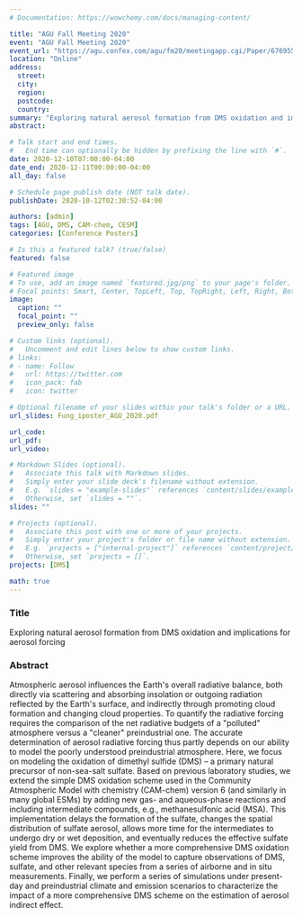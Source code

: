 ```yaml
---
# Documentation: https://wowchemy.com/docs/managing-content/

title: "AGU Fall Meeting 2020"
event: "AGU Fall Meeting 2020"
event_url: "https://agu.confex.com/agu/fm20/meetingapp.cgi/Paper/676955"
location: "Online"
address:
  street:
  city:
  region:
  postcode:
  country:
summary: "Exploring natural aerosol formation from DMS oxidation and implications for aerosol forcing"
abstract:

# Talk start and end times.
#   End time can optionally be hidden by prefixing the line with `#`.
date: 2020-12-10T07:00:00-04:00
date_end: 2020-12-11T00:00:00-04:00
all_day: false

# Schedule page publish date (NOT talk date).
publishDate: 2020-10-12T02:30:52-04:00

authors: [admin]
tags: [AGU, DMS, CAM-chem, CESM]
categories: [Conference Posters]

# Is this a featured talk? (true/false)
featured: false

# Featured image
# To use, add an image named `featured.jpg/png` to your page's folder.
# Focal points: Smart, Center, TopLeft, Top, TopRight, Left, Right, BottomLeft, Bottom, BottomRight.
image:
  caption: ""
  focal_point: ""
  preview_only: false

# Custom links (optional).
#   Uncomment and edit lines below to show custom links.
# links:
# - name: Follow
#   url: https://twitter.com
#   icon_pack: fab
#   icon: twitter

# Optional filename of your slides within your talk's folder or a URL.
url_slides: Fung_iposter_AGU_2020.pdf

url_code:
url_pdf:
url_video:

# Markdown Slides (optional).
#   Associate this talk with Markdown slides.
#   Simply enter your slide deck's filename without extension.
#   E.g. `slides = "example-slides"` references `content/slides/example-slides.md`.
#   Otherwise, set `slides = ""`.
slides: ""

# Projects (optional).
#   Associate this post with one or more of your projects.
#   Simply enter your project's folder or file name without extension.
#   E.g. `projects = ["internal-project"]` references `content/project/deep-learning/index.md`.
#   Otherwise, set `projects = []`.
projects: [DMS]

math: true
---
```


### Title

Exploring natural aerosol formation from DMS oxidation and implications for aerosol forcing

### Abstract

Atmospheric aerosol influences the Earth's overall radiative balance, both directly via scattering and absorbing insolation or outgoing radiation reflected by the Earth's surface, and indirectly through promoting cloud formation and changing cloud properties. To quantify the radiative forcing requires the comparison of the net radiative budgets of a \"polluted\" atmosphere versus a \"cleaner\" preindustrial one. The accurate determination of aerosol radiative forcing thus partly depends on our ability to model the poorly understood preindustrial atmosphere. Here, we focus on modeling the oxidation of dimethyl sulfide (DMS) – a primary natural precursor of non-sea-salt sulfate. Based on previous laboratory studies, we extend the simple DMS oxidation scheme used in the Community Atmospheric Model with chemistry (CAM-chem) version 6 (and similarly in many global ESMs) by adding new gas- and aqueous-phase reactions and including intermediate compounds, e.g., methanesulfonic acid (MSA). This implementation delays the formation of the sulfate, changes the spatial distribution of sulfate aerosol, allows more time for the intermediates to undergo dry or wet deposition, and eventually reduces the effective sulfate yield from DMS. We explore whether a more comprehensive DMS oxidation scheme improves the ability of the model to capture observations of DMS, sulfate, and other relevant species from a series of airborne and in situ measurements. Finally, we perform a series of simulations under present-day and preindustrial climate and emission scenarios to characterize the impact of a more comprehensive DMS scheme on the estimation of aerosol indirect effect.

